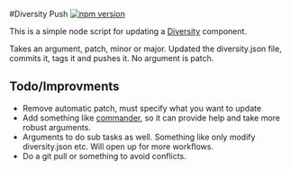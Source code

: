 #Diversity Push
[![npm version](https://badge.fury.io/js/diversity-push.svg)](http://badge.fury.io/js/diversity-push)

This is a simple node script for updating a [Diversity](https://diversity.io/) component.

Takes an argument, patch, minor or major. Updated the diversity.json file, commits it, tags it and pushes it. No argument is patch.

## Todo/Improvments
* Remove automatic patch, must specify what you want to update
* Add something like [commander](https://github.com/tj/commander.js), so it can provide help and take more robust arguments.
* Arguments to do sub tasks as well. Something like only modify diversity.json etc. Will open up for more workflows.
* Do a git pull or something to avoid conflicts.
